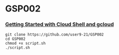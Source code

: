# GSP002
### [Getting Started with Cloud Shell and gcloud](https://www.cloudskillsboost.google/focuses/563?parent=catalog)

```
git clone https://github.com/user9-21/GSP002
cd GSP002
chmod +x script.sh
./script.sh

```
